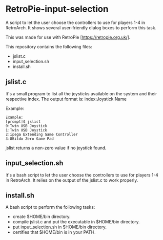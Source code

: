 # RetroPie-input-selection
A script to let the user choose the controllers to use for players 1-4 in RetroArch. It shows several user-friendly dialog boxes to perform this task.

This was made for use with RetroPie [https://retropie.org.uk/].

This repository contains the following files:
- jslist.c
- input_selection.sh
- install.sh

## jslist.c
It's a small program to list all the joysticks available on the system and their respective index. The output format is:
index:Joystick Name

Example:
```
Example:
[prompt]$ jslist
0:Twin USB Joystick
1:Twin USB Joystick
2:ipega Extending Game Controller
3:8Bitdo Zero Game Pad
```
jslist returns a non-zero value if no joystick found.


## input_selection.sh
It's a bash script to let the user choose the controllers to use for players 1-4 in RetroArch. It relies on the output of the jslist.c to work properly.


## install.sh
A bash script to perform the following tasks:
- create $HOME/bin directory.
- compile jslist.c and put the executable in $HOME/bin directory.
- put input_selection.sh in $HOME/bin directory.
- certifies that $HOME/bin is in your PATH.

